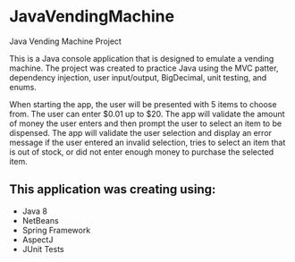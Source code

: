 # JavaVendingMachine
Java Vending Machine Project

This is a Java console application that is designed to emulate a vending machine.  The project was created to practice Java
using the MVC patter, dependency injection, user input/output, BigDecimal, unit testing, and enums.

When starting the app, the user will be presented with 5 items to choose from.  The user can enter $0.01 up to $20.  The app 
will validate the amount of money the user enters and then prompt the user to select an item to be dispensed.   The app will 
validate the user selection and display an error message if the user entered an invalid selection, tries to select an item 
that is out of stock, or did not enter enough money to purchase the selected item.

## This application was creating using: 

* Java 8
* NetBeans
* Spring Framework
* AspectJ
* JUnit Tests
